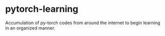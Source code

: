 # pytorch-learning
Accumulation of py-torch codes from around the internet to begin learning in an organized manner.
